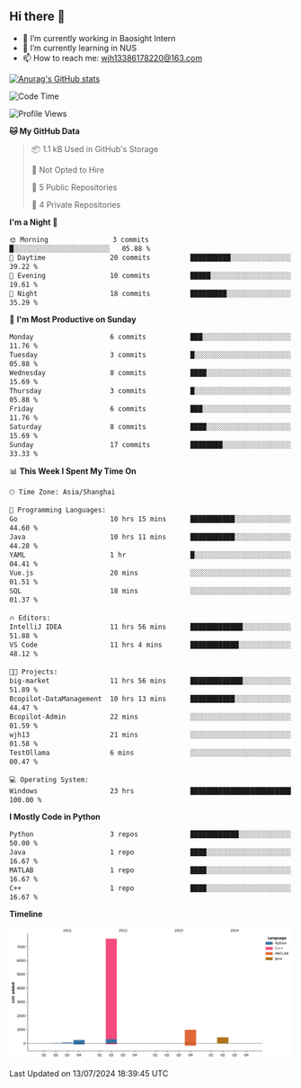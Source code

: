 ## Hi there 👋

- 🔭 I’m currently working in Baosight Intern
- 🌱 I’m currently learning in NUS
- 📫 How to reach me: wjh13386178220@163.com

[![Anurag's GitHub stats](https://github-readme-stats.vercel.app/api?username=wuhu-wang)](https://github.com/anuraghazra/github-readme-stats)

<!--START_SECTION:waka-->
![Code Time](http://img.shields.io/badge/Code%20Time-156%20hrs%201%20min-blue)

![Profile Views](http://img.shields.io/badge/Profile%20Views-6-blue)

**🐱 My GitHub Data** 

> 📦 1.1 kB Used in GitHub's Storage 
 > 
> 🚫 Not Opted to Hire
 > 
> 📜 5 Public Repositories 
 > 
> 🔑 4 Private Repositories 
 > 
**I'm a Night 🦉** 

```text
🌞 Morning                3 commits           █░░░░░░░░░░░░░░░░░░░░░░░░   05.88 % 
🌆 Daytime                20 commits          ██████████░░░░░░░░░░░░░░░   39.22 % 
🌃 Evening                10 commits          █████░░░░░░░░░░░░░░░░░░░░   19.61 % 
🌙 Night                  18 commits          █████████░░░░░░░░░░░░░░░░   35.29 % 
```
📅 **I'm Most Productive on Sunday** 

```text
Monday                   6 commits           ███░░░░░░░░░░░░░░░░░░░░░░   11.76 % 
Tuesday                  3 commits           █░░░░░░░░░░░░░░░░░░░░░░░░   05.88 % 
Wednesday                8 commits           ████░░░░░░░░░░░░░░░░░░░░░   15.69 % 
Thursday                 3 commits           █░░░░░░░░░░░░░░░░░░░░░░░░   05.88 % 
Friday                   6 commits           ███░░░░░░░░░░░░░░░░░░░░░░   11.76 % 
Saturday                 8 commits           ████░░░░░░░░░░░░░░░░░░░░░   15.69 % 
Sunday                   17 commits          ████████░░░░░░░░░░░░░░░░░   33.33 % 
```


📊 **This Week I Spent My Time On** 

```text
🕑︎ Time Zone: Asia/Shanghai

💬 Programming Languages: 
Go                       10 hrs 15 mins      ███████████░░░░░░░░░░░░░░   44.60 % 
Java                     10 hrs 11 mins      ███████████░░░░░░░░░░░░░░   44.28 % 
YAML                     1 hr                █░░░░░░░░░░░░░░░░░░░░░░░░   04.41 % 
Vue.js                   20 mins             ░░░░░░░░░░░░░░░░░░░░░░░░░   01.51 % 
SQL                      18 mins             ░░░░░░░░░░░░░░░░░░░░░░░░░   01.37 % 

🔥 Editors: 
IntelliJ IDEA            11 hrs 56 mins      █████████████░░░░░░░░░░░░   51.88 % 
VS Code                  11 hrs 4 mins       ████████████░░░░░░░░░░░░░   48.12 % 

🐱‍💻 Projects: 
big-market               11 hrs 56 mins      █████████████░░░░░░░░░░░░   51.89 % 
Bcopilot-DataManagement  10 hrs 13 mins      ███████████░░░░░░░░░░░░░░   44.47 % 
Bcopilot-Admin           22 mins             ░░░░░░░░░░░░░░░░░░░░░░░░░   01.59 % 
wjh13                    21 mins             ░░░░░░░░░░░░░░░░░░░░░░░░░   01.58 % 
TestOllama               6 mins              ░░░░░░░░░░░░░░░░░░░░░░░░░   00.47 % 

💻 Operating System: 
Windows                  23 hrs              █████████████████████████   100.00 % 
```

**I Mostly Code in Python** 

```text
Python                   3 repos             ████████████░░░░░░░░░░░░░   50.00 % 
Java                     1 repo              ████░░░░░░░░░░░░░░░░░░░░░   16.67 % 
MATLAB                   1 repo              ████░░░░░░░░░░░░░░░░░░░░░   16.67 % 
C++                      1 repo              ████░░░░░░░░░░░░░░░░░░░░░   16.67 % 
```



**Timeline**

![Lines of Code chart](https://raw.githubusercontent.com/wuhu-wang/wuhu-wang/main/assets/bar_graph.png)


 Last Updated on 13/07/2024 18:39:45 UTC
<!--END_SECTION:waka-->